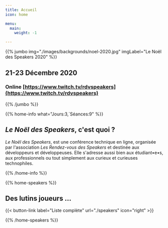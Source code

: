 ```yaml
---
title: Accueil
icon: home

menu:
  main:
    weight: -1

---
```


<!-- ... -->

{{% jumbo img="./images/backgrounds/noel-2020.jpg" imgLabel="Le Noël des Speakers 2020" %}}


## 21-23 Décembre 2020
### Online [https://www.twitch.tv/rdvspeakers](https://www.twitch.tv/rdvspeakers)


<!-- ... -->

{{% /jumbo %}}



<!-- ... -->

{{% home-info what="Jours:3,´Séances:9" %}}

## *Le Noël des Speakers*, c'est quoi ?

*Le Noël des Speakers*, est une conférence technique en ligne, organisée par l'association *Les Rendez-vous des Speakers* et destinée aux développeurs et développeuses. Elle s'adresse aussi bien aux étudiant•e•s, aux professionnels ou tout simplement aux curieux et curieuses technophiles.

{{% /home-info %}}

<!-- ... -->
{{% home-speakers %}}
## Des lutins joueurs ...

{{< button-link label="Liste complète"
                url="./speakers"
                icon="right" >}}

{{% /home-speakers %}}